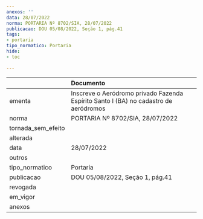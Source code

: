 ```yaml
---
anexos: ''
data: 28/07/2022
norma: PORTARIA Nº 8702/SIA, 28/07/2022
publicacao: DOU 05/08/2022, Seção 1, pág.41
tags:
- portaria
tipo_normatico: Portaria
hide: 
- toc 
 
---
```


|                    | Documento                                                                            |
|:-------------------|:-------------------------------------------------------------------------------------|
| ementa             | Inscreve o Aeródromo privado Fazenda Espírito Santo I (BA) no cadastro de aeródromos |
| norma              | PORTARIA Nº 8702/SIA, 28/07/2022                                                     |
| tornada_sem_efeito |                                                                                      |
| alterada           |                                                                                      |
| data               | 28/07/2022                                                                           |
| outros             |                                                                                      |
| tipo_normatico     | Portaria                                                                             |
| publicacao         | DOU 05/08/2022, Seção 1, pág.41                                                      |
| revogada           |                                                                                      |
| em_vigor           |                                                                                      |
| anexos             |                                                                                      |